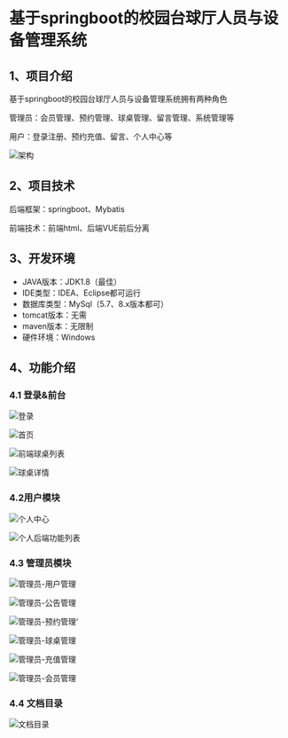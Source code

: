 # 基于springboot的校园台球厅人员与设备管理系统



## 1、项目介绍

基于springboot的校园台球厅人员与设备管理系统拥有两种角色

管理员：会员管理、预约管理、球桌管理、留言管理、系统管理等

用户：登录注册、预约充值、留言、个人中心等

![架构](https://www.codeshop.fun/Typora-Images/202409112105469.jpg)

## 2、项目技术

后端框架：springboot、Mybatis

前端技术：前端html、后端VUE前后分离

## 3、开发环境

- JAVA版本：JDK1.8（最佳）
- IDE类型：IDEA、Eclipse都可运行
- 数据库类型：MySql（5.7、8.x版本都可） 
- tomcat版本：无需
- maven版本：无限制
- 硬件环境：Windows


## 4、功能介绍

### 4.1 登录&前台

![登录](https://www.codeshop.fun/Typora-Images/202409112105349.jpg)

![首页](https://www.codeshop.fun/Typora-Images/202409112105701.jpg)

![前端球桌列表](https://www.codeshop.fun/Typora-Images/202409112106398.jpg)

![球桌详情](https://www.codeshop.fun/Typora-Images/202409112106694.jpg)

### 4.2用户模块

![个人中心](https://www.codeshop.fun/Typora-Images/202409112106650.jpg)

![个人后端功能列表](https://www.codeshop.fun/Typora-Images/202409112106118.jpg)

### 4.3 管理员模块

![管理员-用户管理](https://www.codeshop.fun/Typora-Images/202409112106338.jpg)

![管理员-公告管理](https://www.codeshop.fun/Typora-Images/202409112106383.jpg)

![管理员-预约管理‘](https://www.codeshop.fun/Typora-Images/202409112106410.jpg)

![管理员-球桌管理](https://www.codeshop.fun/Typora-Images/202409112106467.jpg)

![管理员-充值管理](https://www.codeshop.fun/Typora-Images/202409112106438.jpg)

![管理员-会员管理](https://www.codeshop.fun/Typora-Images/202409112106497.jpg)

### 4.4 文档目录

![文档目录](https://www.codeshop.fun/Typora-Images/202409112105318.jpg)

